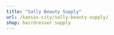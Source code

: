 ```yaml
---
title: "Sally Beauty Supply"
url: /kansas-city/sally-beauty-supply/
shop: hairdresser supply
---
```

